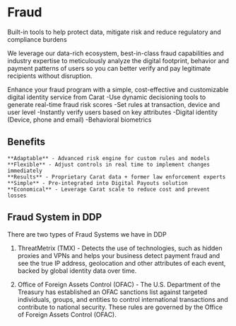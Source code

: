 # Fraud

Built-in tools to help protect data, mitigate risk and reduce regulatory and compliance burdens

We leverage our data-rich ecosystem, best-in-class fraud capabilities and industry expertise to meticulously analyze the digital footprint, behavior and payment patterns of users so you can better verify and pay legitimate recipients without disruption.


Enhance your fraud program with a simple, cost-effective and customizable digital identity service from Carat
 -Use dynamic decisioning tools to generate real-time fraud risk scores
 -Set rules at transaction, device and user level
 -Instantly verify users based on key attributes
 -Digital identity (Device, phone and email)
 -Behavioral biometrics

## Benefits

    **Adaptable** - Advanced risk engine for custom rules and models
    **Flexible** - Adjust controls in real time to implement changes immediately
    **Results** - Proprietary Carat data + former law enforcement experts
    **Simple** - Pre-integrated into Digital Payouts solution
    **Economical** - Leverage Carat scale to reduce cost and prevent losses




## Fraud System in DDP

 There are two types of Fraud Systems we have in DDP

 1. ThreatMetrix (TMX) - Detects the use of technologies, such as hidden proxies and VPNs and helps your business detect payment fraud and see the true IP address, geolocation and other attributes of each event, backed by global identity data over time.

 2. Office of Foreign Assets Control  (OFAC)  - The U.S. Department of the Treasury has established an OFAC sanctions list against targeted individuals, groups, and entities to control international transactions and contribute to national security. These rules are governed by the Office of Foreign Assets Control (OFAC). 



